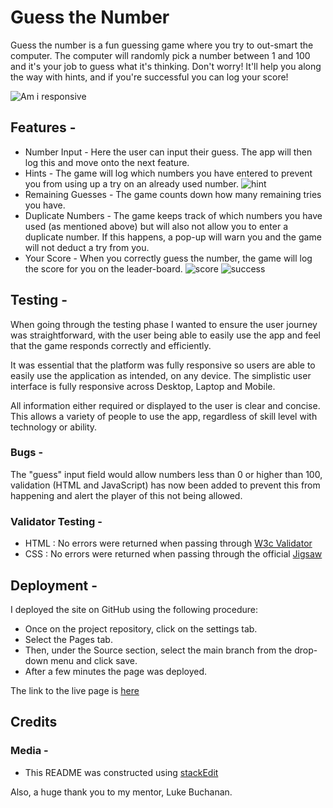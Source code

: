 # Guess the Number

Guess the number is a fun guessing game where you try to out-smart the computer. The computer will randomly pick a number between 1 and 100 and it's your job to guess what it's thinking. Don't worry! It'll help you along the way with hints, and if you're successful you can log your score!


![Am i responsive](https://i.ibb.co/Cz46D0t/pp2-responsive-scrnsht.png)


## Features -
- Number Input - Here the user can input their guess. The app will then log this and move onto the next feature.
- Hints - The game will log which numbers you have entered to prevent you from using up a try on an already used number.
![hint](https://i.ibb.co/bRvYvhJ/pp2-hint.png)
- Remaining Guesses - The game counts down how many remaining tries you have.
- Duplicate Numbers - The game keeps track of which numbers you have used (as mentioned above) but will also not allow you to enter a duplicate number. If this happens, a pop-up will warn you and the game will not deduct a try from you.
- Your Score - When you correctly guess the number, the game will log the score for you on the leader-board.
![score](https://i.ibb.co/sqt5JXR/pp2-score.png)
![success](https://i.ibb.co/DVVQ5Yh/pp2-sucess.png)

## Testing -
When going through the testing phase I wanted to ensure the user journey was straightforward, with the user being able to easily use the app and feel that the game responds correctly and efficiently.

It was essential that the platform was fully responsive so users are able to easily use the application as intended, on any device. The simplistic user interface is fully responsive across Desktop, Laptop and Mobile.

All information either required or displayed to the user is clear and concise. This allows a variety of people to use the app, regardless of skill level with technology or ability.

### Bugs -
The "guess" input field would allow numbers less than 0 or higher than 100, validation (HTML and JavaScript) has now been added to prevent this from happening and alert the player of this not being allowed.

### Validator Testing -
- HTML : No errors were returned when passing through [W3c Validator](https://validator.w3.org/)
- CSS : No errors were returned when passing through the official [Jigsaw](https://jigsaw.w3.org/css-validator/)

## Deployment - 
I deployed the site on GitHub using the following procedure:
- Once on the project repository, click on the settings tab.
- Select the Pages tab.
- Then, under the Source section, select the main branch from the drop-down menu and click save.
- After a few minutes the page was deployed.

The link to the live page is [here](https://lbrooks13.github.io/Guess-the-number---PP2/)

## Credits
### Media -
- This README was constructed using [stackEdit](stackededit.io)

Also, a huge thank you to my mentor, Luke Buchanan.
